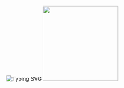 ![Typing SVG](https://readme-typing-svg.herokuapp.com?font=Fira+Code&size=22&pause=1000&color=FF69B4&center=true&width=435&lines=Thanh+Mai+Ơi!;Làm+người+yêu+tớ+nhé!+❤️)
<img src="https://i.pinimg.com/originals/7f/10/f3/7f10f39e54aad282f4d3d35a7537b4d3.gif" width="200px">


